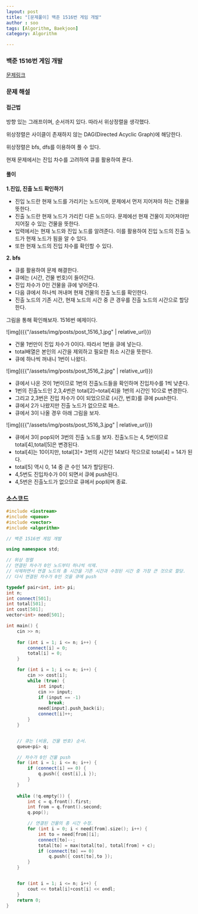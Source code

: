 ```yaml
---
layout: post
title: "[문제풀이] 백준 1516번 게임 개발"
author : soo
tags: [Algorithm, Baekjoon]
category: Algorithm

---
```



### 백준 1516번 게임 개발

[문제링크](https://www.acmicpc.net/problem/1516)

### 문제 해설

#### 접근법

방향 있는 그래프이며, 순서까지 있다. 따라서 위상정렬을 생각했다.

위상정렬은 사이클이 존재하지 않는 DAG(Directed Acyclic Graph)에 해당한다. 

위상정렬은 bfs, dfs를 이용하여 풀 수 있다.

현재 문제에서는 진입 차수를 고려하여 큐를 활용하여 푼다.

#### 풀이

**1.진입, 진출 노드 확인하기**

- 진입 노드란 현재 노드를 가리키는 노드이며, 문제에서 먼저 지어져야 하는 건물을 뜻한다.
- 진출 노드란 현재 노드가 가리킨 다른 노드이다. 문제에선 현재 건물이 지어져야만 지어질 수 있는 건물을 뜻한다.
- 입력에서는 현재 노드와 진입 노드를 알려준다. 이를 활용하여 진입 노드의 진출 노드가 현재 노드가 됨을 알 수 있다.
- 또한 현재 노드의 진입 차수를 확인할 수 있다.

  

**2. bfs**

- 큐를 활용하여 문제 해결한다. 
- 큐에는 (시간, 건물 번호)이 들어간다.
- 진입 차수가 0인 건물을 큐에 넣어준다.
- 다음 큐에서 하나씩 꺼내며 현재 건물의 진출 노드를 확인한다. 
- 진출 노드의 기존 시간, 현재 노드의 시간 중 큰 경우를 진출 노드의 시간으로 할당한다. 

그림을 통해 확인해보자. 1516번 예제이다.

![img]({{"/assets/img/posts/post_1516_1.jpg" | relative_url}})

- 건물 1번만이 진입 차수가 0이다. 따라서 1번을 큐에 넣는다.
- total배열은 본인의 시간을 제외하고 필요한 최소 시간을 뜻한다.
- 큐에 하나씩 꺼내니 1번이 나왔다. 

![img]({{"/assets/img/posts/post_1516_2.jpg" | relative_url}})

- 큐에서 나온 것이 1번이므로 1번의 진출노드들을 확인하며 진입차수를 1씩 낮춘다.
- 1번의 진출노드인 2,3,4번은 total[2]~total[4]을 1번의 시간인 10으로 변경한다.
- 그리고 2,3번은 진입 차수가 0이 되었으므로 (시간, 번호)를 큐에 push한다.
- 큐에서 2가 나왔지만 진출 노드가 없으므로 패스.
- 큐에서 3이 나올 경우 아래 그림을 보자.

![img]({{"/assets/img/posts/post_1516_3.jpg" | relative_url}})

- 큐에서 3이 pop되어 3번의 진출 노드를 보자. 진출노드는 4, 5번이므로 total[4],total[5]은 변경된다. 
- total[4]는 10이지만, total[3]+ 3번의 시간인 14보다 작으므로 total[4] = 14가 된다.
- total[5] 역시 0, 14 중 큰 수인 14가 할당된다.
- 4,5번도 진입차수가 0이 되면서 큐에 push된다. 
- 4,5번은 진출노드가 없으므로 큐에서 pop되며 종료.



### 소스코드

```cpp
#include <iostream>
#include <queue>
#include <vector>
#include <algorithm>

// 백준 1516번 게임 개발

using namespace std;

// 위상 정렬
// 연결된 차수가 0인 노드부터 하나씩 삭제.
// 삭제하면서 연결 노드의 총 시간을 기존 시간과 수정된 시간 중 가장 큰 것으로 할당.
// 다시 연결된 차수가 0인 것을 큐에 push

typedef pair<int, int> pi;
int n;
int connect[501];
int total[501];
int cost[501];
vector<int> need[501];

int main() {
	cin >> n;
	
	for (int i = 1; i <= n; i++) {
		connect[i] = 0;
		total[i] = 0;
	}

	for (int i = 1; i <= n; i++) {
		cin >> cost[i];
		while (true) {
			int input;
			cin >> input;
			if (input == -1)
				break;
			need[input].push_back(i);
			connect[i]++;
		}
	}


	// 큐는 (비용, 건물 번호) 순서.
	queue<pi> q;

	// 차수가 0인 건물 push
	for (int i = 1; i <= n; i++) {
		if (connect[i] == 0) {
			q.push({ cost[i],i });
		}
	}
	
	while (!q.empty()) {
		int c = q.front().first;
		int from = q.front().second;
		q.pop();

		// 연결된 건물의 총 시간 수정.
		for (int i = 0; i < need[from].size(); i++) {
			int to = need[from][i];
			connect[to]--;
			total[to] = max(total[to], total[from] + c);
			if (connect[to] == 0)
				q.push({ cost[to],to });
		}
	}


	for (int i = 1; i <= n; i++) {
		cout << total[i]+cost[i] << endl;
	}
	return 0;
}
```

